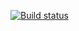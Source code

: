 [![Build status](https://ci.appveyor.com/api/projects/status/7aeiag06jo6b6qnj/branch/main?svg=true)](https://ci.appveyor.com/project/pno666/oadz3/branch/main)